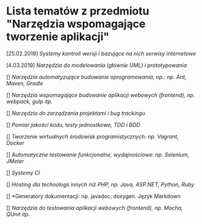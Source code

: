# Lista tematów z przedmiotu "Narzędzia wspomagające tworzenie aplikacji"

[25.02.2019] *Systemy kontroli wersji i bazujące na nich serwisy internetowe*

[4.03.2019] *Narzędzia do modelowania (głównie UML) i prototypowania*

[] *Narzędzia automatyzujące budowanie oprogramowania, np.: np. Ant, Maven, Gradle*

[] *Narzędzia wspomagające budowanie aplikacji webowych (frontend), np. webpack, gulp itp.*

[] *Narzędzia do zarządzania projektami i bug trackingu*

[] *Pomiar jakości kodu, testy jednostkowe, TDD i BDD*

[] *Tworzenie wirtualnych środowisk programistycznych: np. Vagrant, Docker*

[] *Automatyczne testowanie funkcjonalne, wydajnościowe: np. Selenium, JMeter*

[] *Systemy CI*

[] *Hosting dla technologii innych niż PHP, np. Java, ASP.NET, Python, Ruby*

[] *Generatory dokumentacji: np. javadoc, doxygen. Język Markdown

[] *Narzędzia do testowania aplikacji webowych (frontend), np. Mocha, QUnit itp.*

